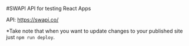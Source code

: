#SWAPI API for testing React Apps

API: https://swapi.co/

*Take note that when you want to update changes to your published site just `npm run deploy`.